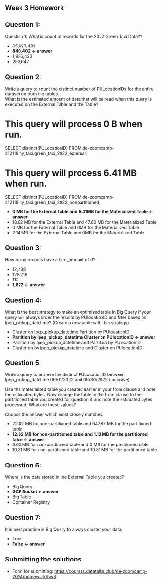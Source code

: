## Week 3 Homework

## Question 1:
Question 1: What is count of records for the 2022 Green Taxi Data??
- 65,623,481
- **840,402 <- answer**
- 1,936,423
- 253,647


## Question 2:
Write a query to count the distinct number of PULocationIDs for the entire dataset on both the tables.</br> 
What is the estimated amount of data that will be read when this query is executed on the External Table and the Table?

# This query will process 0 B when run.

SELECT 
  distinct(PULocationID)
FROM
  de-zoomcamp-412118.ny_taxi.green_taxi_2022_external;


# This query will process 6.41 MB when run.

SELECT 
  distinct(PULocationID)
FROM
  de-zoomcamp-412118.ny_taxi.green_taxi_2022_nonpartitioned;


- **0 MB for the External Table and 6.41MB for the Materialized Table <- answer**
- 18.82 MB for the External Table and 47.60 MB for the Materialized Table
- 0 MB for the External Table and 0MB for the Materialized Table
- 2.14 MB for the External Table and 0MB for the Materialized Table


## Question 3:
How many records have a fare_amount of 0?
- 12,488
- 128,219
- 112
- **1,622 <- answer**

## Question 4:
What is the best strategy to make an optimized table in Big Query if your query will always order the results by PUlocationID and filter based on lpep_pickup_datetime? (Create a new table with this strategy)
- Cluster on lpep_pickup_datetime Partition by PUlocationID
- **Partition by lpep_pickup_datetime Cluster on PUlocationID <- answer**
- Partition by lpep_pickup_datetime and Partition by PUlocationID
- Cluster on by lpep_pickup_datetime and Cluster on PUlocationID

## Question 5:
Write a query to retrieve the distinct PULocationID between lpep_pickup_datetime
06/01/2022 and 06/30/2022 (inclusive)</br>

Use the materialized table you created earlier in your from clause and note the estimated bytes. Now change the table in the from clause to the partitioned table you created for question 4 and note the estimated bytes processed. What are these values? </br>

Choose the answer which most closely matches.</br> 

- 22.82 MB for non-partitioned table and 647.87 MB for the partitioned table
- **12.82 MB for non-partitioned table and 1.12 MB for the partitioned table <- answer**
- 5.63 MB for non-partitioned table and 0 MB for the partitioned table
- 10.31 MB for non-partitioned table and 10.31 MB for the partitioned table


## Question 6: 
Where is the data stored in the External Table you created?

- Big Query
- **GCP Bucket <- answer**
- Big Table
- Container Registry


## Question 7:
It is best practice in Big Query to always cluster your data:
- True
- **False <- answer**

 
## Submitting the solutions

* Form for submitting: https://courses.datatalks.club/de-zoomcamp-2024/homework/hw3

